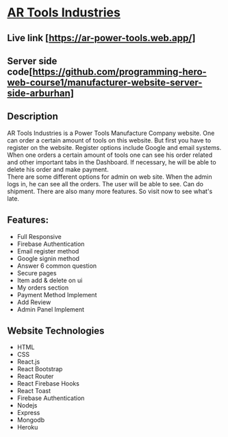 # [AR Tools Industries](https://ar-power-tools.web.app/)

## Live link [https://ar-power-tools.web.app/]
## Server side code[https://github.com/programming-hero-web-course1/manufacturer-website-server-side-arburhan]

## Description 
AR Tools Industries is a Power Tools Manufacture Company website. One can order a certain amount of tools on this website. But first you have to register on the website. Register options include Google and email systems. When one orders a certain amount of tools one can see his order related and other important tabs in the Dashboard. If necessary, he will be able to delete his order and make payment. <br/>
There are some different options for admin on web site. When the admin logs in, he can see all the orders. The user will be able to see. Can do shipment.
There are also many more features. So visit now to see what's late.

## Features:
- Full Responsive
- Firebase Authentication 
- Email register method
- Google signin method
- Answer 6 common question 
- Secure pages
- Item add & delete on ui
- My orders section
- Payment Method Implement
- Add Review
- Admin Panel Implement

## Website Technologies
- HTML
- CSS
- React.js
- React Bootstrap
- React Router
- React Firebase Hooks
- React Toast
- Firebase Authentication
- Nodejs
- Express
- Mongodb
- Heroku